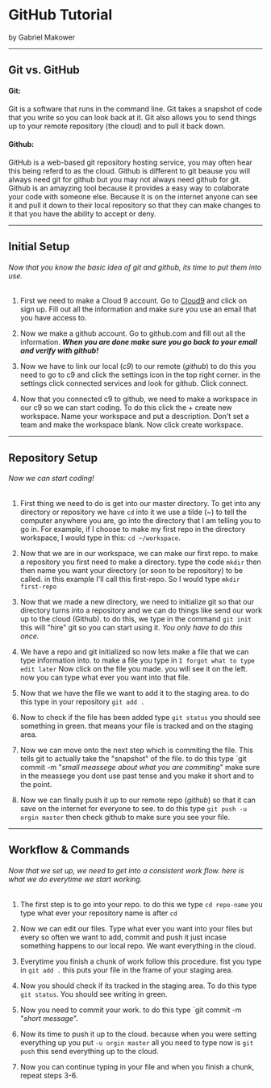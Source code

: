 # GitHub Tutorial

by Gabriel Makower 

---
## Git vs. GitHub
#### Git:   
 
Git is a software that runs in the command line. Git takes a snapshot of code that you write so you can look back at it. Git also allows you to send things up to your remote repository (the cloud) and to pull it back down.   

 #### Github:   
 
GitHub is a web-based git repository hosting service, you may often hear this being referd to as the cloud. Github is different to git beause you will always need git for github but you may not always need github for git. Github is an amayzing tool because it provides a easy way to colaborate your code with someone else. Because it is on the internet anyone can see it and pull it down to their local repository so that they can make changes to it that you have the ability to accept or deny.  


---
## Initial Setup
###### Now that you know the basic idea of git and github, its time to put them into use.
1) First we need to make a Cloud 9 account. Go to [Cloud9](c9.io) and click on sign up. Fill out all the information and make sure you use an email that you have access to. 

2) Now we make a github account. Go to github.com and fill out all the information. **_When you are done make sure you go back to your email and verify with github!_**

3) Now we have to link our local (_c9_) to our remote (_github_) to do this you need to go to c9 and click the settings icon in the top right corner. in the settings click connected services and look for github. Click connect. 

4) Now that you connected c9 to github, we need to make a workspace in our c9 so we can start coding. To do this click the + create new workspace. Name your workspace and put a description. Don't set a team and make the workspace blank. Now click create workspace.  




---
## Repository Setup
###### Now we can start coding!  

1)  First thing we need to do is get into our master directory. To get into any directory or repository we have `cd` into it we use a tilde (~) to tell the computer anywhere you are, go into the directory that I am telling you to go in. For example, if I choose to make my first repo in the directory workspace, I would type in this: `cd ~/workspace`. 

2) Now that we are in our workspace, we can make our first repo. to make a repository you first need to make a directory. type the code `mkdir` then then name you want your directory (or soon to be repository) to be called. in this example I'll call this first-repo. So I would type `mkdir first-repo` 

3) Now that we made a new directory, we need to initialize git so that our directory turns into a repository and we can do things like send our work up to the cloud (Github). to do this, we type in the command `git init` this will "hire" git so you can start using it. _You only have to do this once._ 

4) We have a repo and git initialized so now lets make a file that we can type information into. to make a file you type in `I forgot what to type edit later` Now click on the file you made. you will see it on the left. now you can type what ever you want into that file. 

5) Now that we have the file we want to add it to the staging area. to do this type in your repository `git add .` 

6) Now to check if the file has been added type `git status` you should see something in green. that means your file is tracked and on the staging area.  

7) Now we can move onto the next step which is commiting the file. This tells git to actually take the "snapshot" of the file. to do this type `git commit -m "_small meassege about what you are commiting_" make sure in the meassege you dont use past tense and you make it short and to the point. 

8) Now we can finally push it up to our remote repo (_github_) so that it can save on the internet for everyone to see. to do this type `git push -u orgin master` then check github to make sure you see your file. 




---
## Workflow & Commands
###### Now that we set up, we need to get into a consistent work flow. here is what we do everytime we start working. 

1) The first step is to go into your repo. to do this we type `cd repo-name` you type what ever your repository name is after `cd` 

2) Now we can edit our files. Type what ever you want into your files but every so often we want to add, commit and push it just incase something happens to our local repo. We want everything in the cloud. 

3) Everytime you finish a chunk of work follow this procedure. fist you type in `git add .` this puts your file in the frame of your staging area. 

4) Now you should check if its tracked in the staging area. To do this type `git status`. You should see writing in green. 

5) Now you need to commit your work. to do this type `git commit -m "_short message_".

6) Now its time to push it up to the cloud. because when you were setting everything up you put `-u orgin master` all you need to type now is `git push` this send everything up to the cloud. 

7) Now you can continue typing in your file and when you finish a chunk, repeat steps 3-6. 



